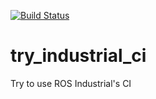 [![Build Status](https://travis-ci.com/francofusco/try_industrial_ci.svg?token=rWd2TqoNBAzJsMs8C1ip&branch=master)](https://travis-ci.com/francofusco/try_industrial_ci)

# try_industrial_ci
Try to use ROS Industrial's CI
